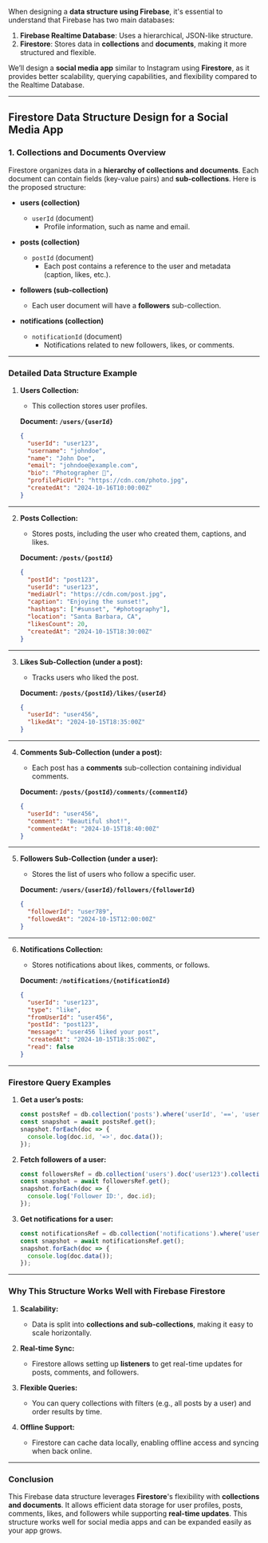 When designing a **data structure using Firebase**, it's essential to understand that Firebase has two main databases:

1. **Firebase Realtime Database**: Uses a hierarchical, JSON-like structure.
2. **Firestore**: Stores data in **collections** and **documents**, making it more structured and flexible.

We’ll design a **social media app** similar to Instagram using **Firestore**, as it provides better scalability, querying capabilities, and flexibility compared to the Realtime Database.

---

## **Firestore Data Structure Design for a Social Media App**

### **1. Collections and Documents Overview**

Firestore organizes data in a **hierarchy of collections and documents**. Each document can contain fields (key-value pairs) and **sub-collections**. Here is the proposed structure:

- **users (collection)**  
  - `userId` (document)  
    - Profile information, such as name and email.

- **posts (collection)**  
  - `postId` (document)  
    - Each post contains a reference to the user and metadata (caption, likes, etc.).

- **followers (sub-collection)**  
  - Each user document will have a **followers** sub-collection.

- **notifications (collection)**  
  - `notificationId` (document)  
    - Notifications related to new followers, likes, or comments.

---

### **Detailed Data Structure Example**

1. **Users Collection:**
   - This collection stores user profiles.

   **Document: `/users/{userId}`**
   ```json
   {
     "userId": "user123",
     "username": "johndoe",
     "name": "John Doe",
     "email": "johndoe@example.com",
     "bio": "Photographer 🌅",
     "profilePicUrl": "https://cdn.com/photo.jpg",
     "createdAt": "2024-10-16T10:00:00Z"
   }
   ```

---

2. **Posts Collection:**
   - Stores posts, including the user who created them, captions, and likes.

   **Document: `/posts/{postId}`**
   ```json
   {
     "postId": "post123",
     "userId": "user123",
     "mediaUrl": "https://cdn.com/post.jpg",
     "caption": "Enjoying the sunset!",
     "hashtags": ["#sunset", "#photography"],
     "location": "Santa Barbara, CA",
     "likesCount": 20,
     "createdAt": "2024-10-15T18:30:00Z"
   }
   ```

---

3. **Likes Sub-Collection (under a post):**
   - Tracks users who liked the post.

   **Document: `/posts/{postId}/likes/{userId}`**
   ```json
   {
     "userId": "user456",
     "likedAt": "2024-10-15T18:35:00Z"
   }
   ```

---

4. **Comments Sub-Collection (under a post):**
   - Each post has a **comments** sub-collection containing individual comments.

   **Document: `/posts/{postId}/comments/{commentId}`**
   ```json
   {
     "userId": "user456",
     "comment": "Beautiful shot!",
     "commentedAt": "2024-10-15T18:40:00Z"
   }
   ```

---

5. **Followers Sub-Collection (under a user):**
   - Stores the list of users who follow a specific user.

   **Document: `/users/{userId}/followers/{followerId}`**
   ```json
   {
     "followerId": "user789",
     "followedAt": "2024-10-15T12:00:00Z"
   }
   ```

---

6. **Notifications Collection:**
   - Stores notifications about likes, comments, or follows.

   **Document: `/notifications/{notificationId}`**
   ```json
   {
     "userId": "user123",
     "type": "like",
     "fromUserId": "user456",
     "postId": "post123",
     "message": "user456 liked your post",
     "createdAt": "2024-10-15T18:35:00Z",
     "read": false
   }
   ```

---

### **Firestore Query Examples**

1. **Get a user’s posts:**
   ```javascript
   const postsRef = db.collection('posts').where('userId', '==', 'user123');
   const snapshot = await postsRef.get();
   snapshot.forEach(doc => {
     console.log(doc.id, '=>', doc.data());
   });
   ```

2. **Fetch followers of a user:**
   ```javascript
   const followersRef = db.collection('users').doc('user123').collection('followers');
   const snapshot = await followersRef.get();
   snapshot.forEach(doc => {
     console.log('Follower ID:', doc.id);
   });
   ```

3. **Get notifications for a user:**
   ```javascript
   const notificationsRef = db.collection('notifications').where('userId', '==', 'user123');
   const snapshot = await notificationsRef.get();
   snapshot.forEach(doc => {
     console.log(doc.data());
   });
   ```

---

### **Why This Structure Works Well with Firebase Firestore**

1. **Scalability:**  
   - Data is split into **collections and sub-collections**, making it easy to scale horizontally.

2. **Real-time Sync:**  
   - Firestore allows setting up **listeners** to get real-time updates for posts, comments, and followers.

3. **Flexible Queries:**  
   - You can query collections with filters (e.g., all posts by a user) and order results by time.

4. **Offline Support:**  
   - Firestore can cache data locally, enabling offline access and syncing when back online.

---

### **Conclusion**

This Firebase data structure leverages **Firestore**'s flexibility with **collections and documents**. It allows efficient data storage for user profiles, posts, comments, likes, and followers while supporting **real-time updates**. This structure works well for social media apps and can be expanded easily as your app grows.
